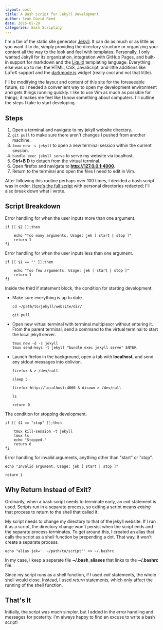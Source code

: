 ```yaml
---
layout: post
title: A Bash Script for Jekyll Development
author: Sean David Reed
date: 2025-05-20
categories: Bash Scripting
---
```


I'm a fan of the static site generator [Jekyll](https://jekyllrb.com). It can do as much or as little as you want it to do, simply providing the directory structure or organizing your content all the way to the look and feel with templates. Personally, I only wanted Jekyll for its organization, integration with GitHub Pages, and built-in support for markdown and the [Liquid](https://shopify.github.io/liquid/) templating language. Everything else was up to me, the HTML, CSS, JavaScript, and little additions like LaTeX support and the [darkmode.js](https://darkmodejs.learn.uno/) widget (really cool and not that little).

I'll be modifying the layout and content of this site for the foreseeable future, so I needed a convenient way to open my development environment and gets things running quickly. I like to use Vim as much as possible for things; it makes me feel like I know something about computers. I'll outline the steps I take to start developing.

## Steps

1. Open a terminal and navigate to my jekyll website directory.
2. `git pull` to make sure there aren't changes I pushed from another machine.
3. `tmux new -s jekyll` to open a new terminal session within the current session.
4. `bundle exec jekyll serve` to serve my website via localhost.
5. **Ctrl+B D** to detach from the virtual terminal.
6. Open firefox and navigate to **http://127.0.0.1:4000**.
7. Return to the terminal and open the files I need to edit in Vim.

After following this routine perhaps over 100 times, I decided a bash script was in order. [Here's the full script](/files/bash_scripts/jekyll-bash-script.html) with personal directories redacted; I'll also break down what I wrote.

## Script Breakdown

Error handling for when the user inputs more than one argument.

```
if [[ $2 ]];then

	echo "Too many arguments. Usage: jek [ start | stop ]"
	return 1
fi
```

Error handling for when the user inputs less than one argument.

```
if [[ $1 == "" ]];then

	echo "Too few arguments. Usage: jek [ start | stop ]"
	return 1
fi
```

Inside the third if statement block, the condition for starting development.

- Make sure everything is up to date

    ```
    cd ~/path/to/jekyll/website/dir/

    git pull
    ```

- Open new virtual terminal with terminal multiplexor without entering it. From the parent terminal, send a command to the virtual terminal to start the local jekyll server.

    ```
    tmux new -d -s jekyll
    tmux send-keys -t jekyll "bundle exec jekyll serve" ENTER
    ```

- Launch firefox in the background, open a tab with **localhost**, and send any stdout messages into oblivion.

    ```
    firefox & > /dev/null

    sleep 5

    firefox http://localhost:4000 & disown > /dev/null

    ls

    return 0
    ```

The condition for stopping development.

```
if [[ $1 == "stop" ]];then
	
	tmux kill-session -t jekyll
	tmux ls
	echo "Stopped."
	return 0
fi
```

Error handling for invalid arguments, anything other than "start" or "stop".

```
echo "Invalid argument. Usage: jek [ start | stop ]"

return 1
```

## Why Return Instead of Exit?

Ordinarily, when a bash script needs to terminate early, an *exit* statement is used. Scripts run in a separate process, so exiting a script means *exiting* that process to return to the shell that called it. 

My script needs to change my directory to that of the jekyll website. If I run it as a script, the directory change won't persist when the script ends and the separate process terminates. To get around this, I created an alias that calls the script as a shell function by prepending a dot. That way, it won't create a separate process.

```
echo "alias jek='. ~/path/to/script'" >> ~/.bashrc
```

In my case, I keep a separate file **~/.bash_aliases** that links to the **~/.bashrc** file.

Since my script runs as a shell function, if I used *exit* statements, the whole shell would close. Instead, I used *return* statements, which only affect the running of the shell function.

## That's It

Initially, the script was much simpler, but I added in the error handling and messages for posterity. I'm always happy to find an excuse to write a bash script!
